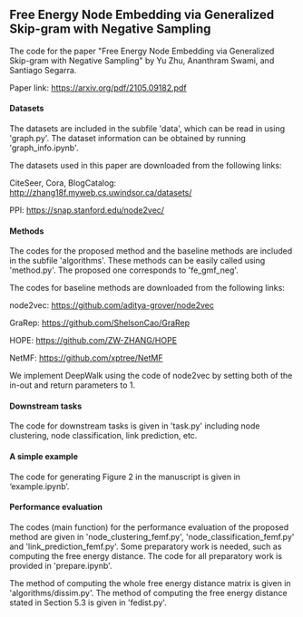 ## Free Energy Node Embedding via Generalized Skip-gram with Negative Sampling

The code for the paper "Free Energy Node Embedding via Generalized Skip-gram with Negative Sampling" by Yu Zhu, Ananthram Swami, and Santiago Segarra. 

Paper link: https://arxiv.org/pdf/2105.09182.pdf

#### Datasets

The datasets are included in the subfile 'data', which can be read in using 'graph.py'. The dataset information can be obtained by running 'graph_info.ipynb'.

The datasets used in this paper are downloaded from the following links:

CiteSeer, Cora, BlogCatalog: http://zhang18f.myweb.cs.uwindsor.ca/datasets/

PPI: https://snap.stanford.edu/node2vec/

#### Methods

The codes for the proposed method and the baseline methods are included in the subfile 'algorithms'. These methods can be easily called using 'method.py'. The proposed one corresponds to 'fe_gmf_neg'.

The codes for baseline methods are downloaded from the following links:

node2vec: https://github.com/aditya-grover/node2vec

GraRep: https://github.com/ShelsonCao/GraRep

HOPE: https://github.com/ZW-ZHANG/HOPE

NetMF: https://github.com/xptree/NetMF

We implement DeepWalk using the code of node2vec by setting both of the in-out and return parameters to 1.

#### Downstream tasks

The code for downstream tasks is given in 'task.py' including node clustering, node classification, link prediction, etc.

#### A simple example

The code for generating Figure 2 in the manuscript is given in ‘example.ipynb’.

#### Performance evaluation

The codes (main function) for the performance evaluation of the proposed method are given in 'node_clustering_femf.py', 'node_classification_femf.py' and 'link_prediction_femf.py'. Some preparatory work is needed, such as computing the free energy distance. The code for all preparatory work is provided in 'prepare.ipynb'. 

The method of computing the whole free energy distance matrix is given in 'algorithms/dissim.py'.
The method of computing the free energy distance stated in Section 5.3 is given in 'fedist.py'.



